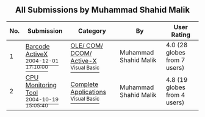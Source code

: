 ﻿<div align="center">

## All Submissions by Muhammad Shahid Malik

</div>

No.  | Submission | Category | By   | User Rating
---- | ---------- | -------- | ---- | -----------
1 | [Barcode ActiveX<br /><sup>2004-12-01 17:10:00</sup>](https://github.com/Planet-Source-Code/muhammad-shahid-malik-barcode-activex__1-57487) | [OLE/ COM/ DCOM/ Active\-X<br /><sup>Visual Basic</sup>](../ByCategory/ole-com-dcom-active-x__1-29.md) | Muhammad Shahid Malik | 4.0 (28 globes from 7 users)
2 | [CPU Monitoring Tool<br /><sup>2004-10-19 15:05:40</sup>](https://github.com/Planet-Source-Code/muhammad-shahid-malik-cpu-monitoring-tool__1-56838) | [Complete Applications<br /><sup>Visual Basic</sup>](../ByCategory/complete-applications__1-27.md) | Muhammad Shahid Malik | 4.8 (19 globes from 4 users)
